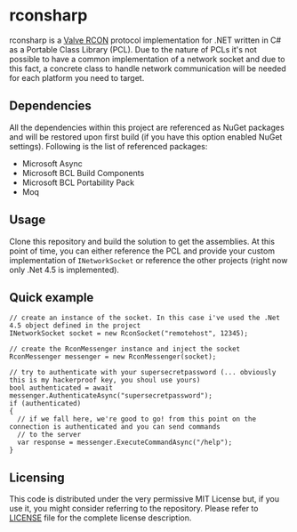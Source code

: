 # rconsharp

rconsharp is a [Valve RCON](https://developer.valvesoftware.com/wiki/Source_RCON_Protocol) protocol implementation for .NET written in C# as a Portable Class Library (PCL).
Due to the nature of PCLs it's not possible to have a common implementation of a network socket and due to this fact, a concrete class to handle network communication will be needed for each platform you need to target.

## Dependencies

All the dependencies within this project are referenced as NuGet packages and will be restored upon first build (if you have this option enabled NuGet settings).
Following is the list of referenced packages:
* Microsoft Async
* Microsoft BCL Build Components
* Microsoft BCL Portability Pack
* Moq

## Usage

Clone this repository and build the solution to get the assemblies. At this point of time, you can either reference the PCL and provide your custom implementation of `INetworkSocket` or reference the other projects (right now only .Net 4.5 is implemented).

## Quick example

```
// create an instance of the socket. In this case i've used the .Net 4.5 object defined in the project
INetworkSocket socket = new RconSocket("remotehost", 12345);

// create the RconMessenger instance and inject the socket
RconMessenger messenger = new RconMessenger(socket);

// try to authenticate with your supersecretpassword (... obviously this is my hackerproof key, you shoul use yours)
bool authenticated = await messenger.AuthenticateAsync("supersecretpassword");
if (authenticated)
{
  // if we fall here, we're good to go! from this point on the connection is authenticated and you can send commands 
  // to the server
  var response = messenger.ExecuteCommandAsync("/help");
}
```

## Licensing

This code is distributed under the very permissive MIT License but, if you use it, you might consider referring to the repository. Please refer to [LICENSE](./LICENSE) file for the complete license description.
